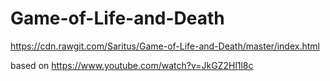 # Game-of-Life-and-Death

https://cdn.rawgit.com/Saritus/Game-of-Life-and-Death/master/index.html

based on https://www.youtube.com/watch?v=JkGZ2Hl1l8c
